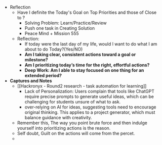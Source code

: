 - Reflection
	- Have I definite the Today's Goal on Top Priorities and those of Close to ?
		- Solving Problem: Learn/Practice/Review
		- Push one task in Creating Solution
		- Peace Mind + Mission 555
	- Reflection:
		- If today were the last day of my life, would I want to do what I am about to do Today?(Yes/NO)
		- **Am I taking clear, consistent actions toward a goal or milestone?**
		- **Am I prioritizing today’s time for the right, effortful actions?**
		- **Deep Work: Am I able to stay focused on one thing for an extended period?**
- **Captures and Notes**
	- [[Hackronyx - Round2 research - task automation for learning]]
		- Lack of Personalization: Users complain that tools like ChatGPT require precise prompts to generate useful ideas, which can be challenging for students unsure of what to ask.
		- over-relying on AI for ideas, suggesting tools need to encourage original thinking. This applies to a project generator, which must balance guidance with creativity.
	- Remember this, The way you point brute force and then indulge  yourself into prioritizing actions is the reason.
	- Self doubt, Guilt on the actions will come from the percet.
	-